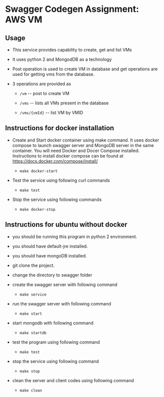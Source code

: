 # Swagger Codegen Assignment: AWS VM
  
## Usage

* This service provides capability to create, get and list VMs

* It uses python 2 and MongodDB as a technology

* Post operation is used to create VM in database and get operations
  are used for getting vms from the database.

* 3 operations are provided as 

  * ```/vm``` -- post to create VM
  
  * ```/vms``` -- lists all VMs present in the database
  
  * ```/vms/{vmId}``` -- list VM by VMID


## Instructions for docker installation

* Create and Start docker container using make command. It uses docker compose to launch swagger server and
  MongoDB server in the same container. You will need Docker and Docer Compose installed. Instructions to 
  install docker compose can be found at https://docs.docker.com/compose/install/
  
  * ```make docker-start```

* Test the service using following curl commands
  
   * ```make test```
  
* Stop the service using following commands
  
  * ```make docker-stop```

	
## Instructions for ubuntu without docker

* you should be running this program in python 2 environment.

* you should have default-jre installed.

* you should have mongoDB installed.

* git clone the project.

* change the directory to swagger folder

* create the swagger server with following command
  
  * ```make service```

* run the swagger server with following command
  
  * ```make start```

* start mongodb with following command
  
  * ```make startdb```

* test the program using following command
  
  * ```make test```

* stop the service using following command
  
  * ```make stop```

* clean the server and client codes using following command
  
  * ```make clean```


